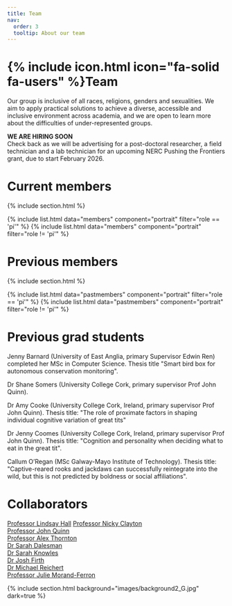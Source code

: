 ```yaml
---
title: Team
nav:
  order: 3
  tooltip: About our team
---
```


# {% include icon.html icon="fa-solid fa-users" %}Team

Our group is inclusive of all races, religions, genders and sexualities. We aim to apply practical solutions to achieve a diverse, accessible and inclusive environment across academia, and we are open to learn more about the difficulties of under-represented groups.    

**WE ARE HIRING SOON**  
Check back as we will be advertising for a post-doctoral researcher, a field technician and a lab technician for an upcoming NERC Pushing the Frontiers grant, due to start February 2026. 

# Current members

{% include section.html %}

{% include list.html data="members" component="portrait" filter="role == 'pi'" %}
{% include list.html data="members" component="portrait" filter="role != 'pi'" %}

# Previous members

{% include section.html %}

{% include list.html data="pastmembers" component="portrait" filter="role == 'pi'" %}
{% include list.html data="pastmembers" component="portrait" filter="role != 'pi'" %}

# Previous grad students  

Jenny Barnard (University of East Anglia, primary Supervisor Edwin Ren) completed her MSc in Computer Science. Thesis title "Smart bird box for autonomous conservation monitoring".

Dr Shane Somers (University College Cork, primary supervisor Prof John Quinn).

Dr Amy Cooke (University College Cork, Ireland, primary supervisor Prof John Quinn). Thesis title: "The role of proximate factors in shaping individual cognitive variation of great tits"

Dr Jenny Coomes (University College Cork, Ireland, primary supervisor Prof John Quinn). Thesis title: "Cognition and personality when deciding what to eat in the great tit".

Callum O’Regan (MSc Galway-Mayo Institute of Technology). Thesis title: "Captive-reared rooks and jackdaws can successfully reintegrate into the wild, but this is not predicted by boldness or social affiliations".

# Collaborators

[Professor Lindsay Hall](https://www.birmingham.ac.uk/staff/profiles/microbiology-infection/hall-lindsay)
[Professor Nicky Clayton](https://www.nickyclayton.com/)  
[Professor John Quinn](https://www.ucc.ie/en/zooresearch/ucc-zoo-research-people/professorjohnquinn/)  
[Professor Alex Thornton](https://www.wildcognitionresearch.com/people)  
[Dr Sarah Dalesman](https://www.aber.ac.uk/en/ibers/staff-profiles/listing/profile/sad31/)  
[Dr Sarah Knowles](https://www.knowleslab.com/)  
[Dr Josh Firth](https://www.firthnetwork.com/)  
[Dr Michael Reichert](https://reichertlab.com/)  
[Professor Julie Morand-Ferron](https://www.facetsjournal.com/doi/full/10.1139/facets-2023-0190)  


 {% include section.html background="images/background2_G.jpg" dark=true %}